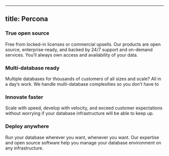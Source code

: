 

---
title: Percona
---


### True open source
Free from locked-in licenses or commercial upsells. Our products are open source, enterprise-ready, and backed by 24/7 support and on-demand services. You’ll always own access and availability of your data.
### Multi-database ready
Multiple databases for thousands of customers of all sizes and scale? All in a day’s work. We handle multi-database complexities so you don’t have to
### Innovate faster
Scale with speed, develop with velocity, and exceed customer expectations without worrying if your database infrastructure will be able to keep up.
### Deploy anywhere
Run your database wherever you want, whenever you want. Our expertise and open source software help you manage your database environment on any infrastructure.

